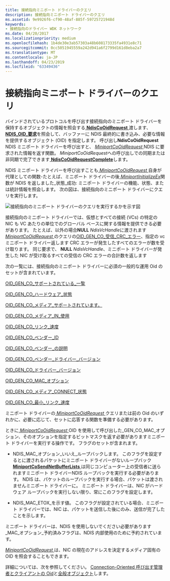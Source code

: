 ```yaml
---
title: 接続指向ミニポート ドライバーのクエリ
description: 接続指向ミニポート ドライバーのクエリ
ms.assetid: 9e9926f6-cf90-48af-885f-59725721948d
keywords:
- 接続指向のドライバー WDK ネットワーク
ms.date: 04/20/2017
ms.localizationpriority: medium
ms.openlocfilehash: 1b4de30e3ab57303a48b608173335fa4931e8c71
ms.sourcegitcommit: 0cc5051945559a242d941a6f2799d161d8eba2a7
ms.translationtype: MT
ms.contentlocale: ja-JP
ms.lasthandoff: 04/23/2019
ms.locfileid: "63349436"
---
```

# <a name="querying-a-connection-oriented-miniport-driver"></a>接続指向ミニポート ドライバーのクエリ





バインドされているプロトコルを呼び出す接続指向のミニポート ドライバーを保持するオブジェクトの情報を照会する[ **NdisCoOidRequest** ](https://msdn.microsoft.com/library/windows/hardware/ff561711)渡します、 [ **NDIS\_OID\_要求**](https://msdn.microsoft.com/library/windows/hardware/ff566710)を照会して、バッファーに NDIS 最終的に書き込み、必要な情報を提供するオブジェクト (OID) を指定します。 呼び出し**NdisCoOidRequest** NDIS ミニポート ドライバーを呼び出すと、 [ *MiniportCoOidRequest* ](https://msdn.microsoft.com/library/windows/hardware/ff559362) NDIS に要求された情報を返す関数。 *MiniportCoOidRequest*への呼び出しでの同期または非同期で完了できます[ **NdisCoOidRequestComplete**](https://msdn.microsoft.com/library/windows/hardware/ff561716)します。

NDIS ミニポート ドライバーを呼び出すことも[ *MiniportCoOidRequest* ](https://msdn.microsoft.com/library/windows/hardware/ff559362)自身が代理としての関数-たとえば、ミニポート ドライバーの後[ *MiniportInitializeEx*](https://msdn.microsoft.com/library/windows/hardware/ff559389)関数が NDIS を返しました\_状態\_成功: ミニポート ドライバーの機能、状態、または統計情報を照会します。 次の図は、接続指向のミニポート ドライバーにクエリを実行します。

![接続指向のミニポート ドライバーのクエリを実行するかを示す図](images/fig5-3.png)

接続指向のミニポート ドライバーでは、仮想とすべての接続 (VCs) の特定の NIC も VC あたりの単位でのグローバル ベースに関する情報を提供できる必要があります。 たとえば、以外の場合**NULL** *NdisVcHandle*に渡されます[ *MiniportCoOidRequest* ](https://msdn.microsoft.com/library/windows/hardware/ff559362)のクエリの[OID\_GEN\_CO\_受信\_CRC\_エラー](https://msdn.microsoft.com/library/windows/hardware/ff569562)、指定の vc ミニポート ドライバー返します CRC エラーが発生したすべてのエラーが数を受け取ります。 同じ要求で、 **NULL** *NdisVcHandle*、ミニポート ドライバーが発生した NIC が受け取るすべての受信の CRC エラーの合計数を返します

次の一覧には、接続指向のミニポート ドライバーに必須の一般的な運用 Oid のセットが含まれています。

[OID\_GEN\_CO\_サポートされている\_一覧](https://msdn.microsoft.com/library/windows/hardware/ff569567)

[OID\_GEN\_CO\_ハードウェア\_状態](https://msdn.microsoft.com/library/windows/hardware/ff569452)

[OID\_GEN\_CO\_メディア\_サポートされています。](https://msdn.microsoft.com/library/windows/hardware/ff569558)

[OID\_GEN\_CO\_メディア\_IN\_使用](https://msdn.microsoft.com/library/windows/hardware/ff569557)

[OID\_GEN\_CO\_リンク\_速度](https://msdn.microsoft.com/library/windows/hardware/ff569453)

[OID\_GEN\_CO\_ベンダー\_ID](https://msdn.microsoft.com/library/windows/hardware/ff569571)

[OID\_GEN\_CO\_ベンダー\_の説明](https://msdn.microsoft.com/library/windows/hardware/ff569569)

[OID\_GEN\_CO\_ベンダー\_ドライバー\_バージョン](https://msdn.microsoft.com/library/windows/hardware/ff569570)

[OID\_GEN\_CO\_ドライバー\_バージョン](https://msdn.microsoft.com/library/windows/hardware/ff569449)

[OID\_GEN\_CO\_MAC\_オプション](https://msdn.microsoft.com/library/windows/hardware/ff569454)

[OID\_GEN\_CO\_メディア\_CONNECT\_状態](https://msdn.microsoft.com/library/windows/hardware/ff569455)

[OID\_GEN\_CO\_最小\_リンク\_速度](https://msdn.microsoft.com/library/windows/hardware/ff569559)

ミニポート ドライバーの[ *MiniportCoOidRequest* ](https://msdn.microsoft.com/library/windows/hardware/ff559362)クエリまたは前の Oid のいずれかに、必要に応じて、セットに応答する関数を準備する必要があります。

ときに[ *MiniportCoOidRequest* ](https://msdn.microsoft.com/library/windows/hardware/ff559362) OID を使用して呼び出した\_GEN\_CO\_MAC\_オプション、そのオプションを指定するビットマスクを返す必要がありますミニポート ドライバーを実行する操作です。 フラグのセットが含まれます。

-   NDIS\_MAC\_オプション\_いいえ\_ループバックします。 このフラグを設定するとに渡されるパケットにミニポート ドライバーがないループバック[ **MiniportCoSendNetBufferLists** ](https://msdn.microsoft.com/library/windows/hardware/ff559365)は同じコンピューター上の受信者に送られますミニポート ドライバーNDIS ループバックを実行する必要があります。 NDIS は、パケットのループバックを実行する場合、パケットは渡されませんミニポート ドライバーに。 ミニポート ドライバーは、NIC がハードウェア ループバックを実行しない限り、常にこのフラグを設定します。

-   NDIS\_MAC\_ETOX\_を示す値。 このフラグが設定されている場合、ミニポート ドライバーでは、NIC は、パケットを送信した後にのみ、送信が完了したことを示します。

ミニポート ドライバーは、NDIS を使用しないでください必要があります\_MAC\_オプション\_予約済みフラグは、NDIS 内部使用のために予約されています。

[*MiniportCoOidRequest* ](https://msdn.microsoft.com/library/windows/hardware/ff559362)は、NIC の現在のアドレスを決定するメディア固有の OID を照会することもできます。

詳細については、次を参照してください。 [Connection-Oriented 呼び出す管理者とクライアントの Oid](https://msdn.microsoft.com/library/windows/hardware/ff569067)と[全般オブジェクト](https://msdn.microsoft.com/library/windows/hardware/ff546510)します。

 

 






